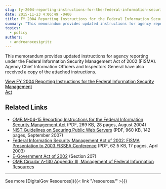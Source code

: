 ```yaml
---
slug: fy-2004-reporting-instructions-for-the-federal-information-security-management-act
date: 2015-11-23 4:06:49 -0400
title: FY 2004 Reporting Instructions for the Federal Information Security Management Act
summary: "This memorandum provides updated instructions for agency reporting under the Federal Information Security Management Act of 2002 (FISMA). Agency Chief Information Officers and Inspectors General have also received a copy of the attached instructions. View FY 2004 Reporting Instructions for the Federal Information Security Management Act Related Links OMB M-04-15 Reporting Instructions for the"
topics:
  - policy
authors:
  - andreanocesigritz
---
```


This memorandum provides updated instructions for agency reporting under the Federal Information Security Management Act of 2002 (FISMA). Agency Chief Information Officers and Inspectors General have also received a copy of the attached instructions.

 

<a class="button" style="color: #000000" href="https://www.whitehouse.gov/sites/whitehouse.gov/files/omb/memoranda/2004/m04-25.pdf">View FY 2004 Reporting Instructions for the Federal Information Security Management<br /> Act</a>

## Related Links

  * [OMB M-04-15 Reporting Instructions for the Federal Information Security Management Act](https://www.whitehouse.gov/sites/whitehouse.gov/files/omb/memoranda/2004/m04-25.pdf) (PDF, 269 KB, 28 pages, August 2004)
  * [NIST Guidelines on Securing Public Web Servers](http://csrc.nist.gov/publications/nistpubs/800-44-ver2/SP800-44v2.pdf) (PDF, 960 KB, 142 pages, September 2007)
  * [Federal Information Security Management Act of 2002: FISMA Presentation to 2003 FISSEA Conference](http://csrc.nist.gov/organizations/fissea/2003-conference/presentations/fissea-FISMA-030603.pdf) (PDF, 62.5 KB, 17 pages, April 2003)
  * [E-Government Act of 2002](http://www.archives.gov/about/laws/egov-act-section-207.html) (Section 207)
  * [OMB Circular A-130 Appendix III, Management of Federal Information Resources](https://obamawhitehouse.archives.gov/omb/circulars_a130_a130appendix_iii)

 

* * *

 

See more [DigitalGov Resources]({{< link "/resources/" >}})
